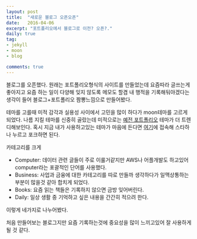 ```yaml
---
layout: post
title:  "새로운 블로그 오픈오픈"
date:   2016-04-06
excerpt: "포트폴리오에서 블로그로 이전? 오픈?."
daily: true
tag:
- jekyll 
- moon
- blog

comments: true
---
```


블로그를 오픈했다.
원래는 포트폴리오형식의 사이트를 만들었는데 요즘따라 글쓰는게 좋아지고 요즘 하는 일이 다양해 잊지 않도록 메모도 할겸 내 행적을 기록해둬야겠다는 생각이 들어 블로그+포트폴리오 짬뽕느낌으로 만들어봤다.

테마를 고를때 미적 감각과 실용성 사이에서 고민을 많이 하다가 moon테마를 고르게 되었다.
나름 지킬 테마를 신중히 골랐는데 미적으로는 [예전 포트폴리오](http://mongsilemong.github.io/mongsilemong2.github.io) 테마가 더 트렌디해보인다.
혹시 지금 내가 사용하고있는 테마가 마음에 든다면 [여기](https://github.com/TaylanTatli/Moon)에 접속해 스타하나 누르고 포크하면 된다.

카테고리를 크게 

 * Computer: 데이터 관련 글들이 주로 이룰거같지만 AWS나 어플개발도 하고있어 computer라는 포괄적인 단어를 사용했다.
 * Business: 사업과 금융에 대한 카테고리를 따로 만들까 생각하다가 일맥상통하는 부분이 많을것 같아 합치게 되었다.
 * Books: 요즘 읽는 책들은 기록하지 않으면 금방 잊어버린다.
 * Daily: 일상 생활 중 기억하고 싶은 내용을 간간히 적으려 한다.

이렇게 네가지로 나누어봤다.

처음 만들어보는 블로그지만 요즘 기록하는것에 중요성을 많이 느끼고있어 잘 사용하게 될 것 같다.



